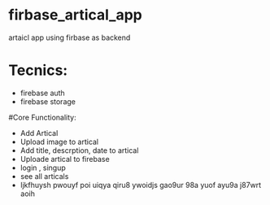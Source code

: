 # firbase_artical_app
artaicl app using firbase as backend

# Tecnics:
- firebase auth
- firebase storage


#Core Functionality:
 - Add Artical
 - Upload image to artical
 - Add title, descrption, date to artical
 - Uploade artical to firebase
 - login , singup
 - see all articals
 - ljkfhuysh pwouyf poi uiqya qiru8 ywoidjs gao9ur 98a yuof ayu9a j87wrt aoih

